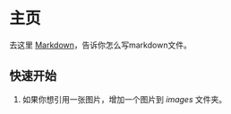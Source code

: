 # 主页
去这里 [Markdown](http://daringfireball.net/projects/markdown/)，告诉你怎么写markdown文件。
## 快速开始
1. 如果你想引用一张图片，增加一个图片到 *images* 文件夹。
